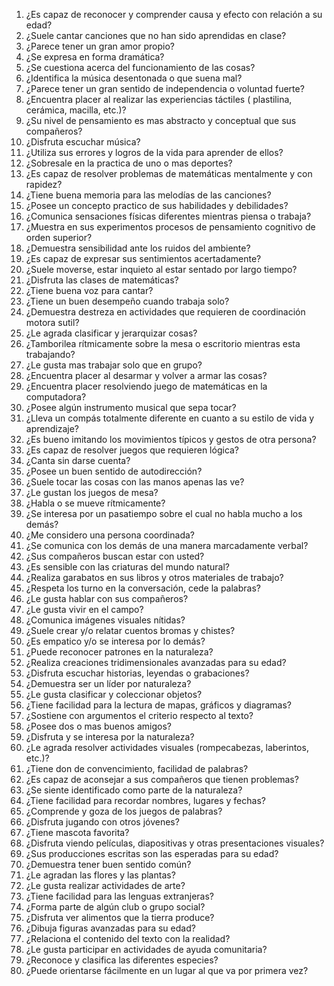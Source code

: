 1. ¿Es capaz de reconocer y comprender causa y efecto con relación a su   edad? 
2. ¿Suele cantar canciones que no han sido aprendidas en clase? 
3. ¿Parece tener un gran amor propio? 
4. ¿Se expresa en forma dramática? 
5. ¿Se cuestiona acerca del funcionamiento de las cosas? 
6. ¿Identifica la música desentonada o que suena mal? 
7. ¿Parece tener un gran sentido de independencia o voluntad fuerte? 
8. ¿Encuentra placer al realizar las experiencias táctiles   ( plastilina, cerámica, macilla, etc.)? 
9. ¿Su nivel de pensamiento es mas abstracto y conceptual que sus compañeros? 
10. ¿Disfruta escuchar música? 
11. ¿Utiliza sus errores y logros de la vida para aprender de ellos? 
12. ¿Sobresale en la practica de uno o mas deportes? 
13. ¿Es capaz de resolver problemas de matemáticas mentalmente y con rapidez? 
14. ¿Tiene buena memoria para las melodías de las canciones? 
15. ¿Posee un concepto practico de sus habilidades y debilidades?  
16. ¿Comunica sensaciones físicas diferentes mientras piensa o trabaja?  
17. ¿Muestra en sus experimentos procesos de pensamiento cognitivo de orden superior? 
18. ¿Demuestra sensibilidad ante los ruidos del ambiente? 
19. ¿Es capaz de expresar sus sentimientos acertadamente? 
20. ¿Suele moverse, estar inquieto al estar sentado por largo tiempo? 
21. ¿Disfruta las clases de matemáticas? 
22. ¿Tiene buena voz para cantar? 
23. ¿Tiene un buen desempeño cuando trabaja solo? 
24. ¿Demuestra destreza en actividades que requieren de coordinación motora sutil? 
25. ¿Le agrada clasificar y jerarquizar cosas? 
26. ¿Tamborilea rítmicamente sobre la mesa o escritorio mientras esta trabajando? 
27. ¿Le gusta mas trabajar solo que en grupo? 
28. ¿Encuentra placer al desarmar y volver a armar las cosas? 
29. ¿Encuentra placer resolviendo juego de matemáticas en la computadora? 
30. ¿Posee algún instrumento musical que sepa tocar? 
31. ¿Lleva un compás totalmente diferente en cuanto a su estilo de vida y aprendizaje? 
32. ¿Es bueno imitando los movimientos típicos y gestos de otra persona? 
33. ¿Es capaz de resolver juegos que requieren lógica? 
34. ¿Canta sin darse cuenta? 
35. ¿Posee un buen sentido de autodirección? 
36. ¿Suele tocar las cosas con las manos apenas las ve? 
37. ¿Le gustan los juegos de mesa? 
38. ¿Habla o se mueve rítmicamente? 
39. ¿Se interesa por un pasatiempo sobre el cual no habla mucho a  los demás? 
40. ¿Me considero una persona coordinada? 
41. ¿Se comunica con los demás de una manera marcadamente verbal? 
42. ¿Sus compañeros buscan estar con usted? 
43. ¿Es sensible con las criaturas del mundo natural? 
44. ¿Realiza garabatos en sus libros y otros materiales de trabajo? 
45. ¿Respeta los turno en la conversación, cede la palabras? 
46. ¿Le gusta hablar con sus compañeros? 
47. ¿Le gusta vivir en el campo? 
48. ¿Comunica imágenes visuales nítidas? 
49. ¿Suele crear y/o relatar cuentos bromas y chistes? 
50. ¿Es empatico y/o se interesa por lo demás? 
51. ¿Puede reconocer patrones en la naturaleza? 
52. ¿Realiza creaciones tridimensionales avanzadas para su edad? 
53. ¿Disfruta escuchar historias, leyendas o grabaciones? 
54. ¿Demuestra ser un líder por naturaleza? 
55. ¿Le gusta clasificar y coleccionar objetos? 
56. ¿Tiene facilidad para la lectura de mapas, gráficos y diagramas? 
57. ¿Sostiene con argumentos el criterio respecto al texto? 
58. ¿Posee dos o mas buenos amigos? 
59. ¿Disfruta y se interesa por la naturaleza? 
60. ¿Le agrada resolver actividades visuales (rompecabezas, laberintos, etc.)? 
61. ¿Tiene don de convencimiento, facilidad de palabras? 
62. ¿Es capaz de aconsejar a sus compañeros que tienen problemas? 
63. ¿Se siente identificado como parte de la naturaleza? 
64. ¿Tiene facilidad para recordar nombres, lugares y fechas? 
65. ¿Comprende y goza de los juegos de palabras? 
66. ¿Disfruta jugando con otros jóvenes? 
67. ¿Tiene mascota favorita? 
68. ¿Disfruta viendo películas, diapositivas y otras presentaciones visuales? 
69. ¿Sus producciones escritas son las esperadas para su edad? 
70. ¿Demuestra tener buen sentido común? 
71. ¿Le agradan las flores y las plantas? 
72. ¿Le gusta realizar actividades de arte? 
73. ¿Tiene facilidad para las lenguas extranjeras? 
74. ¿Forma parte de algún club o grupo social? 
75. ¿Disfruta ver alimentos que la tierra produce? 
76. ¿Dibuja figuras avanzadas para su edad? 
77. ¿Relaciona el contenido del texto con la realidad? 
78. ¿Le gusta participar en actividades de ayuda comunitaria?  
79. ¿Reconoce y clasifica las diferentes especies? 
80. ¿Puede orientarse fácilmente en un lugar al que va por primera vez?
